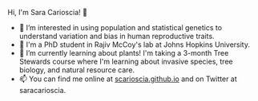Hi, I'm Sara Carioscia! 👋

- 🔭 I’m interested in using population and statistical genetics to understand variation and bias in human reproductive traits.
- 👀 I'm a PhD student in Rajiv McCoy's lab at Johns Hopkins University.
- 🌱 I’m currently learning about plants! I'm taking a 3-month Tree Stewards course where I'm learning about invasive species, tree biology, and natural resource care.
- 📫 You can find me online at [scarioscia.github.io](https://scarioscia.github.io/) and on Twitter at saracarioscia.
